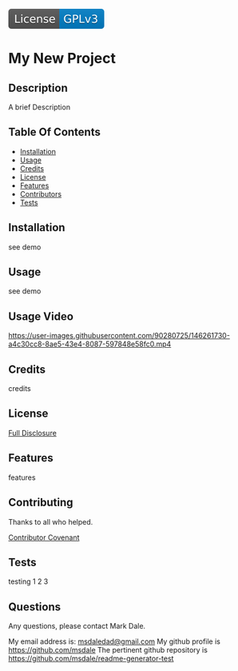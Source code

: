[![License: GPL v3](./assets/images/license-GPLv3-blue.svg)](./assets/license-docs/pretext/gpl-v3-pre.txt)
  
# My New Project



## Description
  
  A brief Description



## Table Of Contents

* [Installation](#installation)
* [Usage](#usage)
* [Credits](#credits)
* [License](#license)
* [Features](#features)
* [Contributors](#contributors)
* [Tests](#tests)





## Installation

see demo



## Usage

see demo

## Usage Video

https://user-images.githubusercontent.com/90280725/146261730-a4c30cc8-8ae5-43e4-8087-597848e58fc0.mp4




## Credits

credits



## License

[Full Disclosure](./assets/license-docs/full-disclosure/gpl-v3.md)



## Features

features



## Contributing

Thanks to all who helped.

[Contributor Covenant](./assets/markdown/contributing.md)



## Tests

testing 1 2 3



## Questions

Any questions, please contact Mark Dale.

My email address is: msdaledad@gmail.com
My github profile is https://github.com/msdale
The pertinent github repository is https://github.com/msdale/readme-generator-test


